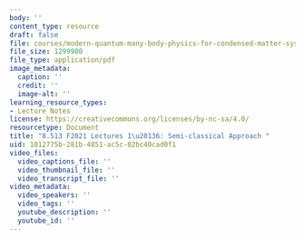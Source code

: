 ```yaml
---
body: ''
content_type: resource
draft: false
file: courses/modern-quantum-many-body-physics-for-condensed-matter-systems/mit8_513f21_lec1-6.pdf
file_size: 1299980
file_type: application/pdf
image_metadata:
  caption: ''
  credit: ''
  image-alt: ''
learning_resource_types:
- Lecture Notes
license: https://creativecommons.org/licenses/by-nc-sa/4.0/
resourcetype: Document
title: "8.513 F2021 Lectures 1\u20136: Semi-classical Approach "
uid: 1012775b-281b-4851-ac5c-02bc40cad0f1
video_files:
  video_captions_file: ''
  video_thumbnail_file: ''
  video_transcript_file: ''
video_metadata:
  video_speakers: ''
  video_tags: ''
  youtube_description: ''
  youtube_id: ''
---
```

